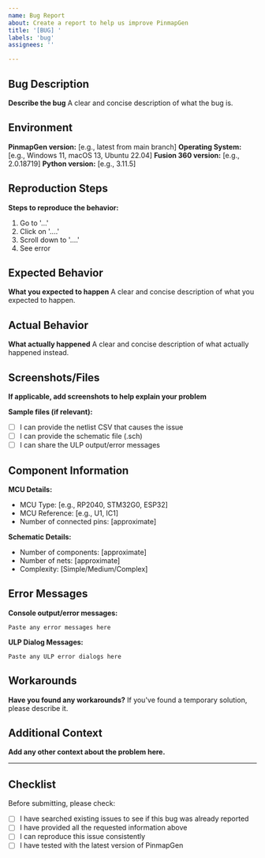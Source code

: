 ```yaml
---
name: Bug Report
about: Create a report to help us improve PinmapGen
title: '[BUG] '
labels: 'bug'
assignees: ''

---
```


## Bug Description
**Describe the bug**
A clear and concise description of what the bug is.

## Environment
**PinmapGen version:** [e.g., latest from main branch]
**Operating System:** [e.g., Windows 11, macOS 13, Ubuntu 22.04]
**Fusion 360 version:** [e.g., 2.0.18719]
**Python version:** [e.g., 3.11.5]

## Reproduction Steps
**Steps to reproduce the behavior:**
1. Go to '...'
2. Click on '....'
3. Scroll down to '....'
4. See error

## Expected Behavior
**What you expected to happen**
A clear and concise description of what you expected to happen.

## Actual Behavior
**What actually happened**
A clear and concise description of what actually happened instead.

## Screenshots/Files
**If applicable, add screenshots to help explain your problem**

**Sample files (if relevant):**
- [ ] I can provide the netlist CSV that causes the issue
- [ ] I can provide the schematic file (.sch)
- [ ] I can share the ULP output/error messages

## Component Information
**MCU Details:**
- MCU Type: [e.g., RP2040, STM32G0, ESP32]
- MCU Reference: [e.g., U1, IC1]
- Number of connected pins: [approximate]

**Schematic Details:**
- Number of components: [approximate] 
- Number of nets: [approximate]
- Complexity: [Simple/Medium/Complex]

## Error Messages
**Console output/error messages:**
```
Paste any error messages here
```

**ULP Dialog Messages:**
```
Paste any ULP error dialogs here
```

## Workarounds
**Have you found any workarounds?**
If you've found a temporary solution, please describe it.

## Additional Context
**Add any other context about the problem here.**

---

## Checklist
Before submitting, please check:
- [ ] I have searched existing issues to see if this bug was already reported
- [ ] I have provided all the requested information above
- [ ] I can reproduce this issue consistently
- [ ] I have tested with the latest version of PinmapGen